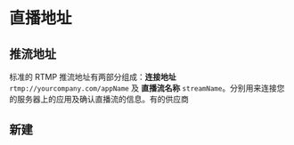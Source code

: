 # 直播地址

## 推流地址

标准的 RTMP 推流地址有两部分组成：**连接地址** `rtmp://yourcompany.com/appName` 及 **直播流名称** `streamName`。分别用来连接您的服务器上的应用及确认直播流的信息。有的供应商

## 新建

